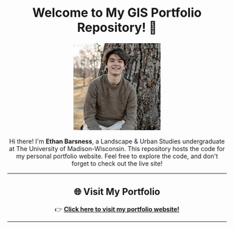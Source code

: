 <div align="center">

# Welcome to My GIS Portfolio Repository! 👋

<img src="./assets/images/me.jpg" alt="Your Name's Headshot" width="200" />

Hi there! I'm **Ethan Barsness**, a Landscape & Urban Studies undergraduate at The University of Madison-Wisconsin. This repository hosts the code for my personal portfolio website. Feel free to explore the code, and don't forget to check out the live site!

---

## 🌐 **Visit My Portfolio**
👉 **[Click here to visit my portfolio website!](https://ethanbarsness.github.io/GIS_Portfolio/)**

---

</div>

